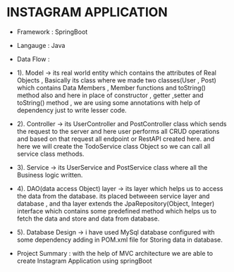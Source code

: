 # INSTAGRAM APPLICATION

* Framework : SpringBoot
* Langauge  : Java


* Data Flow :
* 1). Model -> its real world entity which contains the attributes of Real Objects , Basically its class where we made two classes(User , Post)  which contains Data Members , Member functions and toString() method also and here in place of constructor , getter ,setter and toString() method , we are using some annotations with help of dependency just to write lesser code.


* 2). Controller -> its UserController and PostController class which sends the request to the server and here user performs all CRUD operations and based on that request all endpoint or RestAPI created here. and here we will create the TodoService class Object so we can call all service class methods.


* 3). Service -> its UserService and PostService class where all the Business logic written.


* 4). DAO(data access Object) layer -> its layer which helps us to access the data from the database. its placed betweeen service layer and database , and tha layer extends the JpaRepository(Object, Integer) interface which contains some predefined method which helps us to fetch the data and store and data from database.


* 5). Database Design -> i have used MySql database configured with some dependency adding in POM.xml file for Storing data in database.


* Project Summary : with the help of MVC architecture we are able to create Instagram Application using springBoot